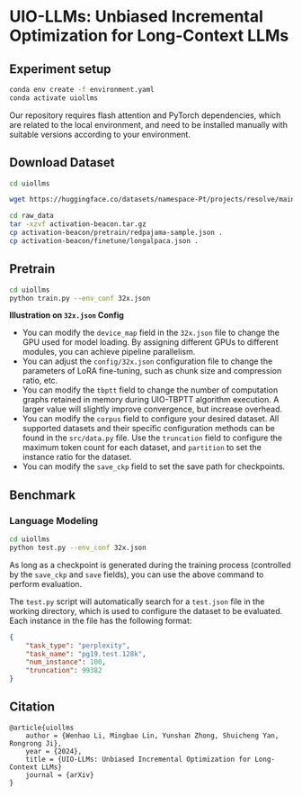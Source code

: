 # UIO-LLMs: Unbiased Incremental Optimization for Long-Context LLMs

## Experiment setup
```bash
conda env create -f environment.yaml
conda activate uiollms
```

Our repository requires flash attention and PyTorch dependencies, which are related to the local environment, and need to be installed manually with suitable versions according to your environment.

## Download Dataset

```bash
cd uiollms

wget https://huggingface.co/datasets/namespace-Pt/projects/resolve/main/activation-beacon.tar.gz?download=true -O ./raw_data/activation-beacon.tar.gz

cd raw_data
tar -xzvf activation-beacon.tar.gz
cp activation-beacon/pretrain/redpajama-sample.json .
cp activation-beacon/finetune/longalpaca.json .
```

## Pretrain

```bash
cd uiollms
python train.py --env_conf 32x.json
```
**Illustration on `32x.json` Config**

* You can modify the `device_map` field in the `32x.json` file to change the GPU used for model loading. By assigning different GPUs to different modules, you can achieve pipeline parallelism.
* You can adjust the `config/32x.json` configuration file to change the parameters of LoRA fine-tuning, such as chunk size and compression ratio, etc.
* You can modify the `tbptt` field to change the number of computation graphs retained in memory during UIO-TBPTT algorithm execution. A larger value will slightly improve convergence, but increase overhead.
* You can modify the `corpus` field to configure your desired dataset. All supported datasets and their specific configuration methods can be found in the `src/data.py` file. Use the `truncation` field to configure the maximum token count for each dataset, and `partition` to set the instance ratio for the dataset.
* You can modify the `save_ckp` field to set the save path for checkpoints.

## Benchmark

### Language Modeling

```bash
cd uiollms
python test.py --env_conf 32x.json
```

As long as a checkpoint is generated during the training process (controlled by the `save_ckp` and `save` fields), you can use the above command to perform evaluation.

The `test.py` script will automatically search for a `test.json` file in the working directory, which is used to configure the dataset to be evaluated. Each instance in the file has the following format:
```json
{
    "task_type": "perplexity",
    "task_name": "pg19.test.128k", 
    "num_instance": 100,
    "truncation": 99382
}
```

## Citation
```
@article{uiollms
    author = {Wenhao Li, Mingbao Lin, Yunshan Zhong, Shuicheng Yan, Rongrong Ji},
    year = {2024},
    title = {UIO-LLMs: Unbiased Incremental Optimization for Long-Context LLMs}
    journal = {arXiv}
}
```
